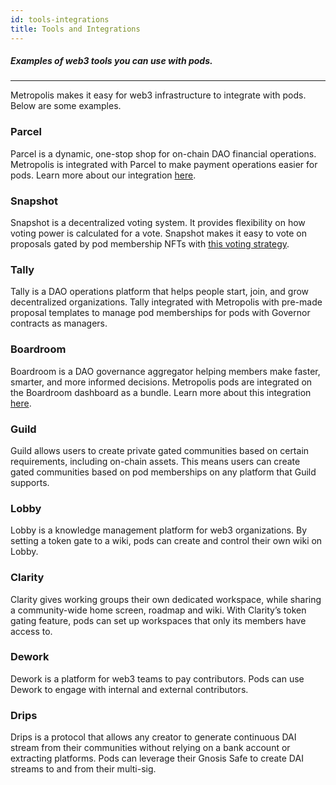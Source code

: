 ```yaml
---
id: tools-integrations
title: Tools and Integrations
---
```


##### Examples of web3 tools you can use with pods.
---


Metropolis makes it easy for web3 infrastructure to integrate with pods. Below are some examples.

### Parcel

Parcel is a dynamic, one-stop shop for on-chain DAO financial operations. Metropolis is integrated with Parcel to make payment operations easier for pods. Learn more about our integration [here](https://blog.metropolis.info/manage-your-pods-finances-with-parcel/).

### Snapshot

Snapshot is a decentralized voting system. It provides flexibility on how voting power is calculated for a vote. Snapshot makes it easy to vote on proposals gated by pod membership NFTs with [this voting strategy](https://snapshot.org/#/strategy/orca-pod).

### Tally

Tally is a DAO operations platform that helps people start, join, and grow decentralized organizations. Tally integrated with Metropolis with pre-made proposal templates to manage pod memberships for pods with Governor contracts as managers.

### Boardroom

Boardroom is a DAO governance aggregator helping members make faster, smarter, and more informed decisions. Metropolis pods are integrated on the Boardroom dashboard as a bundle. Learn more about this integration [here](https://blog.metropolis.info/manage-pod-governance-with-boardroom/).

### Guild

Guild allows users to create private gated communities based on certain requirements, including on-chain assets. This means users can create gated communities based on pod memberships on any platform that Guild supports.

### Lobby

Lobby is a knowledge management platform for web3 organizations. By setting a token gate to a wiki, pods can create and control their own wiki on Lobby.

### Clarity

Clarity gives working groups their own dedicated workspace, while sharing a community-wide home screen, roadmap and wiki. With Clarity’s token gating feature, pods can set up workspaces that only its members have access to.

### Dework

Dework is a platform for web3 teams to pay contributors. Pods can use Dework to engage with internal and external contributors. 

### Drips

Drips is a protocol that allows any creator to generate continuous DAI stream from their communities without relying on a bank account or extracting platforms. Pods can leverage their Gnosis Safe to create DAI streams to and from their multi-sig.